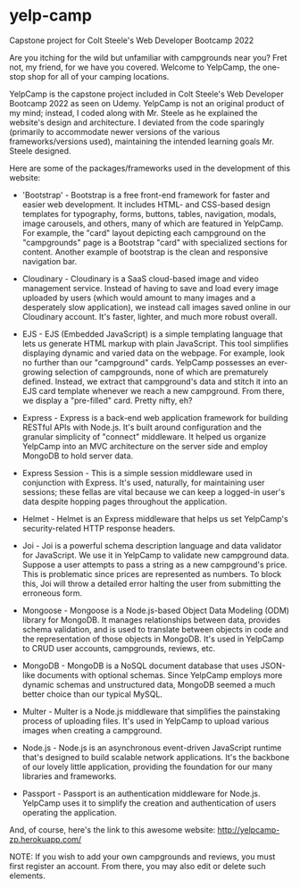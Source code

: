 # yelp-camp
Capstone project for Colt Steele's Web Developer Bootcamp 2022

Are you itching for the wild but unfamiliar with campgrounds near you?  Fret not, my friend, for we have you covered.  Welcome to YelpCamp, the one-stop shop for all of your camping locations.

YelpCamp is the capstone project included in Colt Steele's Web Developer Bootcamp 2022 as seen on Udemy.  YelpCamp is not an original product of my mind; instead, I coded along with Mr. Steele as he explained the website's design and architecture.  I deviated from the code sparingly (primarily to accommodate newer versions of the various frameworks/versions used), maintaining the intended learning goals Mr. Steele designed.

Here are some of the packages/frameworks used in the development of this website:

* 'Bootstrap' - Bootstrap is a free front-end framework for faster and easier web development.  It includes HTML- and CSS-based design templates for typography, forms, buttons, tables, navigation, modals, image carousels, and others, many of which are featured in YelpCamp.  For example, the "card" layout depicting each campground on the "campgrounds" page is a Bootstrap "card" with specialized sections for content.  Another example of bootstrap is the clean and responsive navigation bar.

* Cloudinary -  Cloudinary is a SaaS cloud-based image and video management service.  Instead of having to save and load every image uploaded by users (which would amount to many images and a desperately slow application), we instead call images saved online in our Cloudinary account.  It's faster, lighter, and much more robust overall.

* EJS - EJS (Embedded JavaScript) is a simple templating language that lets us generate HTML markup with plain JavaScript.  This tool simplifies displaying dynamic and varied data on the webpage.  For example, look no further than our "campground" cards.  YelpCamp possesses an ever-growing selection of campgrounds, none of which are prematurely defined.  Instead, we extract that campground's data and stitch it into an EJS card template whenever we reach a new campground.  From there, we display a "pre-filled" card.  Pretty nifty, eh?

* Express - Express is a back-end web application framework for building RESTful APIs with Node.js.  It's built around configuration and the granular simplicity of "connect" middleware.  It helped us organize YelpCamp into an MVC architecture on the server side and employ MongoDB to hold server data.

* Express Session - This is a simple session middleware used in conjunction with Express.  It's used, naturally, for maintaining user sessions; these fellas are vital because we can keep a logged-in user's data despite hopping pages throughout the application.

* Helmet - Helmet is an Express middleware that helps us set YelpCamp's security-related HTTP response headers.

* Joi - Joi is a powerful schema description language and data validator for JavaScript.  We use it in YelpCamp to validate new campground data.  Suppose a user attempts to pass a string as a new campground's price.  This is problematic since prices are represented as numbers.  To block this, Joi will throw a detailed error halting the user from submitting the erroneous form.

* Mongoose - Mongoose is a Node.js-based Object Data Modeling (ODM) library for MongoDB.  It manages relationships between data, provides schema validation, and is used to translate between objects in code and the representation of those objects in MongoDB.  It's used in YelpCamp to CRUD user accounts, campgrounds, reviews, etc.

* MongoDB - MongoDB is a NoSQL document database that uses JSON-like documents with optional schemas.  Since YelpCamp employs more dynamic schemas and unstructured data, MongoDB seemed a much better choice than our typical MySQL.

* Multer - Multer is a Node.js middleware that simplifies the painstaking process of uploading files.  It's used in YelpCamp to upload various images when creating a campground.

* Node.js - Node.js is an asynchronous event-driven JavaScript runtime that's designed to build scalable network applications.  It's the backbone of our lovely little application, providing the foundation for our many libraries and frameworks.

* Passport - Passport is an authentication middleware for Node.js.  YelpCamp uses it to simplify the creation and authentication of users operating the application.

And, of course, here's the link to this awesome website: http://yelpcamp-zp.herokuapp.com/

NOTE: If you wish to add your own campgrounds and reviews, you must first register an account.  From there, you may also edit or delete such elements.
